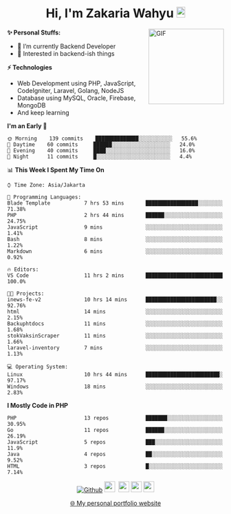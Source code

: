 <h1 align="center">Hi, I'm Zakaria Wahyu <img src="https://github.com/TheDudeThatCode/TheDudeThatCode/blob/master/Assets/Hi.gif" width="20px" height="25px"></h1>

<img align="right" alt="GIF" height="175px" src="https://www.nayakapratama.co.id/wp-content/uploads/2019/07/Website-Maintenance.gif" />

**✨ Personal Stuffs:**
- 🔭 I’m currently Backend Developer
- 🌱 Interested in backend-ish things

**⚡ Technologies**
- Web Development using PHP, JavaScript, CodeIgniter, Laravel, Golang, NodeJS
- Database using MySQL, Oracle, Firebase, MongoDB
- And keep learning

<!--START_SECTION:waka-->
**I'm an Early 🐤** 

```text
🌞 Morning    139 commits    ██████████████░░░░░░░░░░░   55.6% 
🌆 Daytime    60 commits     ██████░░░░░░░░░░░░░░░░░░░   24.0% 
🌃 Evening    40 commits     ████░░░░░░░░░░░░░░░░░░░░░   16.0% 
🌙 Night      11 commits     █░░░░░░░░░░░░░░░░░░░░░░░░   4.4%

```


📊 **This Week I Spent My Time On** 

```text
⌚︎ Time Zone: Asia/Jakarta

💬 Programming Languages: 
Blade Template           7 hrs 53 mins       █████████████████░░░░░░░░   71.38% 
PHP                      2 hrs 44 mins       ██████░░░░░░░░░░░░░░░░░░░   24.75% 
JavaScript               9 mins              ░░░░░░░░░░░░░░░░░░░░░░░░░   1.41% 
Bash                     8 mins              ░░░░░░░░░░░░░░░░░░░░░░░░░   1.22% 
Markdown                 6 mins              ░░░░░░░░░░░░░░░░░░░░░░░░░   0.92%

🔥 Editors: 
VS Code                  11 hrs 2 mins       █████████████████████████   100.0%

🐱‍💻 Projects: 
inews-fe-v2              10 hrs 14 mins      ███████████████████████░░   92.76% 
html                     14 mins             ░░░░░░░░░░░░░░░░░░░░░░░░░   2.15% 
Backuphtdocs             11 mins             ░░░░░░░░░░░░░░░░░░░░░░░░░   1.68% 
stokVaksinScraper        11 mins             ░░░░░░░░░░░░░░░░░░░░░░░░░   1.66% 
laravel-inventory        7 mins              ░░░░░░░░░░░░░░░░░░░░░░░░░   1.13%

💻 Operating System: 
Linux                    10 hrs 44 mins      ████████████████████████░   97.17% 
Windows                  18 mins             ░░░░░░░░░░░░░░░░░░░░░░░░░   2.83%

```

**I Mostly Code in PHP** 

```text
PHP                      13 repos            ███████░░░░░░░░░░░░░░░░░░   30.95% 
Go                       11 repos            ██████░░░░░░░░░░░░░░░░░░░   26.19% 
JavaScript               5 repos             ███░░░░░░░░░░░░░░░░░░░░░░   11.9% 
Java                     4 repos             ██░░░░░░░░░░░░░░░░░░░░░░░   9.52% 
HTML                     3 repos             █░░░░░░░░░░░░░░░░░░░░░░░░   7.14%

```



<!--END_SECTION:waka-->

<p align="center">
<a href="https://github.com/zakariawahyu" target="_blank"><img alt="Github" src="https://img.shields.io/badge/GitHub-%2312100E.svg?&style=for-the-badge&logo=Github&logoColor=white" /></a>
<a href="https://www.twitter.com/_zakariawahyu"><img src="https://img.shields.io/badge/twitter-%231DA1F2.svg?&style=for-the-badge&logo=twitter&logoColor=white" height=25></a> 
<a href="https://www.linkedin.com/in/zakariawahyu"><img src="https://img.shields.io/badge/linkedin-%230077B5.svg?&style=for-the-badge&logo=linkedin&logoColor=white" height=25></a> 
<a href="https://www.instagram.com/_zakariawahyu"><img src="https://img.shields.io/badge/instagram-%23E4405F.svg?&style=for-the-badge&logo=instagram&logoColor=white" height=25></a>
<a href="https://medium.com/@zakariawahyu"><img src="https://img.shields.io/badge/Medium-12100E?style=for-the-badge&logo=medium&logoColor=white" height=25></a>
</p>
<p align="center"><a href="https://www.zakariawahyu.com" target="_blank">🌐 My personal portfolio website</a></p>
